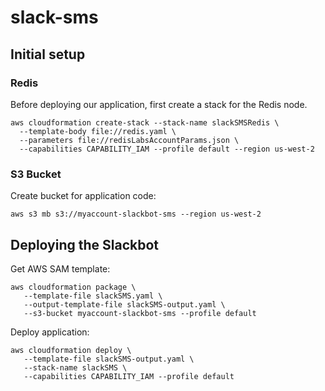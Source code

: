 # slack-sms

## Initial setup

### Redis

Before deploying our application, first create a stack for the Redis node.
```
aws cloudformation create-stack --stack-name slackSMSRedis \
  --template-body file://redis.yaml \
  --parameters file://redisLabsAccountParams.json \
  --capabilities CAPABILITY_IAM --profile default --region us-west-2
```

### S3 Bucket

Create bucket for application code:

```
aws s3 mb s3://myaccount-slackbot-sms --region us-west-2
```

## Deploying the Slackbot

Get AWS SAM template:
```
aws cloudformation package \
   --template-file slackSMS.yaml \
   --output-template-file slackSMS-output.yaml \
   --s3-bucket myaccount-slackbot-sms --profile default
```

Deploy application:
```
aws cloudformation deploy \
   --template-file slackSMS-output.yaml \
   --stack-name slackSMS \
   --capabilities CAPABILITY_IAM --profile default

```

